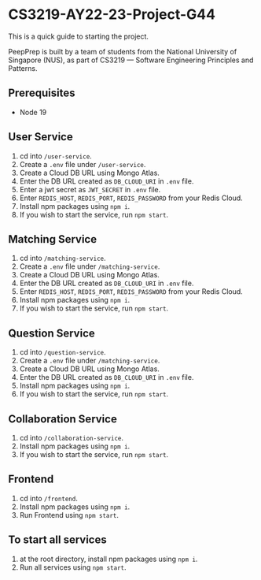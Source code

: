 # CS3219-AY22-23-Project-G44

This is a quick guide to starting the project.

PeepPrep is built by a team of students from the National University of Singapore (NUS), as part of CS3219 — Software Engineering Principles and Patterns.

## Prerequisites

- Node 19

## User Service

1. cd into `/user-service`.
2. Create a `.env` file under `/user-service`.
3. Create a Cloud DB URL using Mongo Atlas.
4. Enter the DB URL created as `DB_CLOUD_URI` in `.env` file.
5. Enter a jwt secret as `JWT_SECRET` in `.env` file.
6. Enter `REDIS_HOST`, `REDIS_PORT`, `REDIS_PASSWORD` from your Redis Cloud.
7. Install npm packages using `npm i`.
8. If you wish to start the service, run `npm start`.

## Matching Service

1. cd into `/matching-service`.
2. Create a `.env` file under `/matching-service`.
3. Create a Cloud DB URL using Mongo Atlas.
4. Enter the DB URL created as `DB_CLOUD_URI` in `.env` file.
5. Enter `REDIS_HOST`, `REDIS_PORT`, `REDIS_PASSWORD` from your Redis Cloud.
6. Install npm packages using `npm i`.
7. If you wish to start the service, run `npm start`.

## Question Service

1. cd into `/question-service`.
2. Create a `.env` file under `/matching-service`.
3. Create a Cloud DB URL using Mongo Atlas.
4. Enter the DB URL created as `DB_CLOUD_URI` in `.env` file.
5. Install npm packages using `npm i`.
6. If you wish to start the service, run `npm start`.

## Collaboration Service

1. cd into `/collaboration-service`.
2. Install npm packages using `npm i`.
3. If you wish to start the service, run `npm start`.

## Frontend

1. cd into `/frontend`.
2. Install npm packages using `npm i`.
3. Run Frontend using `npm start`.

## To start all services

1. at the root directory, install npm packages using `npm i`.
2. Run all services using `npm start`.
